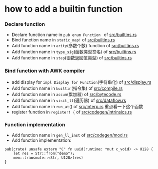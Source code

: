 # how to add a builtin function

### Declare function

* Declare function name in `pub enum Function ` of [src/builtins.rs](../src/builtins.rs)
* Bind function name in `static_map!` of [src/builtins.rs](../src/builtins.rs)
* Add function name in `arity`(参数个数) function of [src/builtins.rs](../src/builtins.rs)
* Add function name in `type_sig`(函数类型签名) of [src/builtins.rs](../src/builtins.rs)
* Add function name in `step`(函数返回值类型) of [src/builtins.rs](../src/builtins.rs)

### Bind function with AWK compiler

* add display for `impl Display for Function`(字符串化) of [src/display.rs](../src/display.rs)
* Add function name in `builtin`(指令集) of [src/compile.rs](../src/compile.rs)
* Add function name in `accum`(累加器) of [src/bytecode.rs](../src/bytecode.rs)
* Add function name in `visit_ll`(遍历器) of [src/dataflow.rs](../src/dataflow.rs)
* Add function name in `run_at`() of [src/interp.rs](../src/interp.rs) 重点看一下这个函数
* register function in `register! {` of [src/codegen/intrinsics.rs](../src/codegen/intrinsics.rs)

### Function implementation

* Add function name in `gen_ll_inst` of [src/codegen/mod.rs](../src/codegen/mod.rs)
* Add function implementation: 

```
pub(crate) unsafe extern "C" fn uuid(runtime: *mut c_void) -> U128 {
    let res = Str::from("demo");
    mem::transmute::<Str, U128>(res)
}
```

